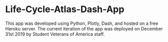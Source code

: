 # Life-Cycle-Atlas-Dash-App
This app was developed using Python, Plotly, Dash, and hosted on a free Heroku server.
The current iteration of the app was deployed on December 31st 2019 by Student Veterans of America staff.
